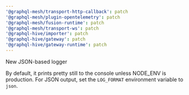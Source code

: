 ```yaml
---
'@graphql-mesh/transport-http-callback': patch
'@graphql-mesh/plugin-opentelemetry': patch
'@graphql-mesh/fusion-runtime': patch
'@graphql-mesh/transport-ws': patch
'@graphql-hive/importer': patch
'@graphql-hive/gateway': patch
'@graphql-hive/gateway-runtime': patch
---
```


New JSON-based logger

By default, it prints pretty still to the console unless NODE_ENV is production.
For JSON output, set the `LOG_FORMAT` environment variable to `json`.